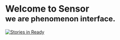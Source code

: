 # Welcome to Sensor <br/><small>we are phenomenon interface.</small>
[![Stories in Ready](https://badge.waffle.io/wurde/sensor.svg?label=ready&title=Ready)](http://waffle.io/wurde/sensor)
